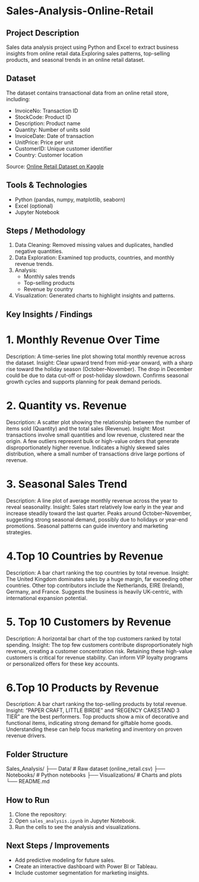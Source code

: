 # Sales-Analysis-Online-Retail

## Project Description
Sales data analysis project using Python and Excel to extract business insights from online retail data.Exploring sales patterns, top-selling products, and seasonal trends in an online retail dataset.
## Dataset
The dataset contains transactional data from an online retail store, including:
- InvoiceNo: Transaction ID
- StockCode: Product ID
- Description: Product name
- Quantity: Number of units sold
- InvoiceDate: Date of transaction
- UnitPrice: Price per unit
- CustomerID: Unique customer identifier
- Country: Customer location

Source: [Online Retail Dataset on Kaggle](https://www.kaggle.com/datasets/lakshmi25npathi/online-retail-dataset)

## Tools & Technologies
- Python (pandas, numpy, matplotlib, seaborn)
- Excel (optional)
- Jupyter Notebook

## Steps / Methodology
1. Data Cleaning: Removed missing values and duplicates, handled negative quantities.  
2. Data Exploration: Examined top products, countries, and monthly revenue trends.  
3. Analysis:
   - Monthly sales trends
   - Top-selling products
   - Revenue by country
4. Visualization: Generated charts to highlight insights and patterns.

## Key Insights / Findings
# 1. Monthly Revenue Over Time
Description: A time-series line plot showing total monthly revenue across the dataset.
Insight:
Clear upward trend from mid-year onward, with a sharp rise toward the holiday season (October–November).
The drop in December could be due to data cut-off or post-holiday slowdown.
Confirms seasonal growth cycles and supports planning for peak demand periods.
# 2. Quantity vs. Revenue
Description: A scatter plot showing the relationship between the number of items sold (Quantity) and the total sales (Revenue).
Insight:
Most transactions involve small quantities and low revenue, clustered near the origin.
A few outliers represent bulk or high-value orders that generate disproportionately higher revenue.
Indicates a highly skewed sales distribution, where a small number of transactions drive large portions of revenue.
# 3. Seasonal Sales Trend
Description: A line plot of average monthly revenue across the year to reveal seasonality.
Insight:
Sales start relatively low early in the year and increase steadily toward the last quarter.
Peaks around October–November, suggesting strong seasonal demand, possibly due to holidays or year-end promotions.
Seasonal patterns can guide inventory and marketing strategies.
# 4.Top 10 Countries by Revenue
Description: A bar chart ranking the top countries by total revenue.
Insight:
The United Kingdom dominates sales by a huge margin, far exceeding other countries.
Other top contributors include the Netherlands, EIRE (Ireland), Germany, and France.
Suggests the business is heavily UK-centric, with international expansion potential.
# 5. Top 10 Customers by Revenue
Description: A horizontal bar chart of the top customers ranked by total spending.
Insight:
The top few customers contribute disproportionately high revenue, creating a customer concentration risk.
Retaining these high-value customers is critical for revenue stability.
Can inform VIP loyalty programs or personalized offers for these key accounts.
# 6.Top 10 Products by Revenue
Description: A bar chart ranking the top-selling products by total revenue.
Insight:
“PAPER CRAFT, LITTLE BIRDIE” and “REGENCY CAKESTAND 3 TIER” are the best performers.
Top products show a mix of decorative and functional items, indicating strong demand for giftable home goods.
Understanding these can help focus marketing and inventory on proven revenue drivers.
## Folder Structure

Sales_Analysis/
├── Data/           # Raw dataset (online_retail.csv)
├── Notebooks/      # Python notebooks
├── Visualizations/ # Charts and plots
└── README.md



## How to Run
1. Clone the repository:
2. Open `sales_analysis.ipynb` in Jupyter Notebook.
3. Run the cells to see the analysis and visualizations.

## Next Steps / Improvements
- Add predictive modeling for future sales.  
- Create an interactive dashboard with Power BI or Tableau.  
- Include customer segmentation for marketing insights.
